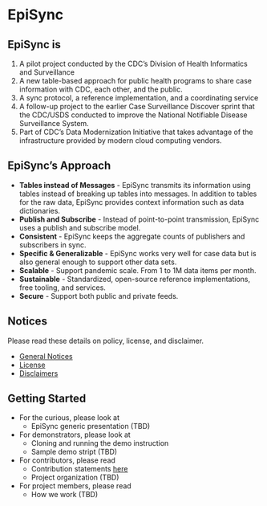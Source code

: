# EpiSync

## EpiSync is

1. A pilot project conducted by the CDC’s Division of Health Informatics and Surveillance
2. A new table-based approach for public health programs to share case information with CDC, each other, and the public.
3. A sync protocol, a reference implementation, and a coordinating service
4. A follow-up project to the earlier Case Surveillance Discover sprint that the CDC/USDS conducted to improve the National Notifiable Disease Surveillance System.
5. Part of CDC’s Data Modernization Initiative that takes advantage of the infrastructure provided by modern cloud computing vendors.

## EpiSync’s Approach

* **Tables instead of Messages** - EpiSync transmits its information using tables instead of breaking up tables into messages. In addition to tables for the raw data, EpiSync provides context information such as data dictionaries.
* **Publish and Subscribe** - Instead of point-to-point transmission, EpiSync uses a publish and subscribe model.
* **Consistent** - EpiSync keeps the aggregate counts of publishers and subscribers in sync.
* **Specific & Generalizable** - EpiSync works very well for case data but is also general enough to support other data sets.
* **Scalable** - Support pandemic scale. From 1 to 1M data items per month.
* **Sustainable** - Standardized, open-source reference implementations, free tooling, and services.
* **Secure** - Support both public and private feeds.

## Notices

Please read these details on policy, license, and disclaimer.

* [General Notices](NOTICES.md)
* [License](LICENSE)
* [Disclaimers](DISCLAIMER.md)

## Getting Started

* For the curious, please look at
  * EpiSync generic presentation (TBD)
* For demonstrators, please look at
  * Cloning and running the demo instruction
  * Sample demo stript (TBD)
* For contributors, please read
  * Contribution statements [here](CONTRIBUTING.md)
  * Project organization (TBD)
* For project members, please read
  * How we work (TBD)
